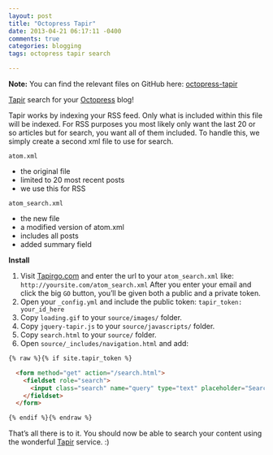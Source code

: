 ```yaml
---
layout: post
title: "Octopress Tapir"
date: 2013-04-21 06:17:11 -0400
comments: true
categories: blogging
tags: octopress tapir search

---
```

**Note:** You can find the relevant files on GitHub here: [octopress-tapir](https://github.com/blimey85/octopress-tapir)

[Tapir](http://tapirgo.com/) search for your [Octopress](http://octopress.org/) blog!

Tapir works by indexing your RSS feed. Only what is included within this file will be indexed. For RSS purposes you most likely only want the last 20 or so articles but for search, you want all of them included. To handle this, we simply create a second xml file to use for search.

```
atom.xml
```

* the original file
* limited to 20 most recent posts
* we use this for RSS

```
atom_search.xml
```

* the new file
* a modified version of atom.xml
* includes all posts
* added summary field

**Install**

1. Visit [Tapirgo.com](http://tapirgo.com/) and enter the url to your ```atom_search.xml``` like: ```http://yoursite.com/atom_search.xml```
After you enter your email and click the big ```GO``` button, you’ll be given both a public and a private token.
2. Open your ```_config.yml``` and include the public token: ```tapir_token: your_id_here```
3. Copy ```loading.gif``` to your ```source/images/``` folder.
4. Copy ```jquery-tapir.js``` to your ```source/javascripts/``` folder.
5. Copy ```search.html``` to your ```source/``` folder.
6. Open ```source/_includes/navigation.html``` and add:


``` html
{% raw %}{% if site.tapir_token %}

  <form method="get" action="/search.html">
    <fieldset role="search">
      <input class="search" name="query" type="text" placeholder="Search..." x-webkit-speech />
    </fieldset>
  </form>

{% endif %}{% endraw %}
```


That’s all there is to it. You should now be able to search your content using the wonderful [Tapir](http://tapirgo.com/) service. :)